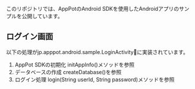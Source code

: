 このリポジトリでは、AppPotのAndroid SDKを使用したAndroidアプリのサンプルを公開しています。

## ログイン画面
以下の処理がjp.apppot.android.sample.LoginActivityに実装されています。
1. AppPot SDKの初期化
    initAppInfo()メソッドを参照
2. データベースの作成
    createDatabase()を参照
3. ログイン処理
    login(String userId, String password)メソッドを参照



